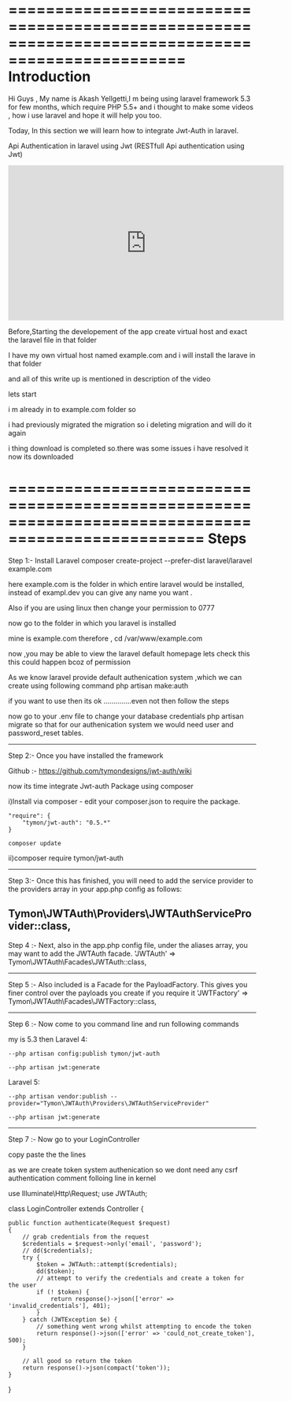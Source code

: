 =================================================================================================
Introduction
=================================================================================================

Hi Guys ,
My name is Akash Yellgetti,I m being using laravel framework 5.3 for few months,
which require PHP 5.5+  and i thought to make some videos ,
how i use laravel and hope it will help you too.

Today, In this section we will learn how to integrate Jwt-Auth in laravel.

Api Authentication in laravel using Jwt
(RESTfull Api authentication using Jwt)

<iframe width="560" height="315" src="https://www.youtube.com/embed/O-hVQG3_W6k" frameborder="0" allowfullscreen></iframe>

Before,Starting the developement of the app create virtual host and exact the laravel
file in that folder
 
I have my own virtual host named example.com and i will install the larave in that folder

and all of this  write up is mentioned in description of the video

lets start 


i m already in to example.com folder so 

i had previously migrated the migration so i deleting migration and will do it again 

i thing  download is completed so.there was some issues i have resolved it now its downloaded 


===================================================================================================
Steps
===================================================================================================
Step 1:-
Install Laravel 
composer create-project --prefer-dist laravel/laravel example.com

here example.com is the folder in which entire laravel would be installed,
instead of exampl.dev you can give any name you want .

Also if you are using linux then change your permission to 0777

now go to the folder in which you laravel is installed

mine is example.com
therefore , cd /var/www/example.com

now ,you may be able to view the laravel default homepage 
lets check this 
this could happen bcoz of permission


As we know laravel provide default authenication system ,which we can create using following command
php artisan make:auth

if you want to use  then its ok ..............even not then follow the steps

now go to your .env file to change your database credentials
php artisan migrate
so that for our authenication system we would need user and password_reset tables.

--------------------------------------------------------------

Step 2:-
Once you have installed the framework 

Github :- https://github.com/tymondesigns/jwt-auth/wiki

now its time integrate Jwt-auth Package using composer

i)Install via composer - edit your composer.json to require the package.

	"require": {
	    "tymon/jwt-auth": "0.5.*"
	}

	composer update

ii)composer require tymon/jwt-auth

---------------------------------------------------------------
Step 3:-
Once this has finished, you will need to add the service provider to the 
providers array in your app.php config as follows:

Tymon\JWTAuth\Providers\JWTAuthServiceProvider::class,
---------------------------------------------------------------
Step 4 :-
Next, also in the app.php config file, under the aliases array, you may 
want to add the JWTAuth facade.
'JWTAuth' => Tymon\JWTAuth\Facades\JWTAuth::class,

---------------------------------------------------------------
Step 5 :-
Also included is a Facade for the PayloadFactory. This gives you finer control over the payloads you create if you require it
'JWTFactory' => Tymon\JWTAuth\Facades\JWTFactory::class,

---------------------------------------------------------------
Step 6 :-
Now come to you command line and run following commands

my is 5.3 then
Laravel 4:

	--php artisan config:publish tymon/jwt-auth

	--php artisan jwt:generate

Laravel 5:

	--php artisan vendor:publish --provider="Tymon\JWTAuth\Providers\JWTAuthServiceProvider"

	--php artisan jwt:generate

----------------------------------------------------------------
Step 7 :-
Now go to your LoginController 

copy paste the the lines

as we are create token system authenication so we dont need any csrf authentication
comment folloing line in kernel



use Illuminate\Http\Request;
use JWTAuth;

class LoginController extends Controller
{
  

    public function authenticate(Request $request)
    {
        // grab credentials from the request
        $credentials = $request->only('email', 'password');
        // dd($credentials);
        try {
            $token = JWTAuth::attempt($credentials);
            dd($token);
            // attempt to verify the credentials and create a token for the user
            if (! $token) {
                return response()->json(['error' => 'invalid_credentials'], 401);
            }
        } catch (JWTException $e) {
            // something went wrong whilst attempting to encode the token
            return response()->json(['error' => 'could_not_create_token'], 500);
        }

        // all good so return the token
        return response()->json(compact('token'));
    }
}

